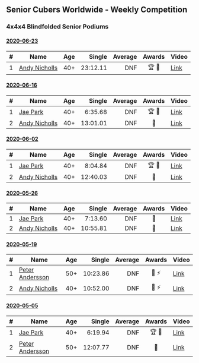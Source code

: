 ## Senior Cubers Worldwide - Weekly Competition
### 4x4x4 Blindfolded Senior Podiums
#### [2020-06-23](results/2020-06-23.md)

| # | Name | Age | Single | Average | Awards | Video |
| :--: | -- | :--: | --: | --: | :--: | -- |
| 1 | [Andy Nicholls](../persons/andy_nicholls.md) | 40+ | 23:12.11 | DNF | 🏆 🥇 | [Link](https://www.facebook.com/events/850175445522887/permalink/854662398407525/) |

#### [2020-06-16](results/2020-06-16.md)

| # | Name | Age | Single | Average | Awards | Video |
| :--: | -- | :--: | --: | --: | :--: | -- |
| 1 | [Jae Park](../persons/jae_park.md) | 40+ | 6:35.68 | DNF | 🏆 🥇 | [Link](https://www.facebook.com/events/208176410240808/permalink/209074956817620/) |
| 2 | [Andy Nicholls](../persons/andy_nicholls.md) | 40+ | 13:01.01 | DNF | 🥈 | [Link](https://www.facebook.com/events/208176410240808/permalink/211060806619035/) |


#### [2020-06-02](results/2020-06-02.md)

| # | Name | Age | Single | Average | Awards | Video |
| :--: | -- | :--: | --: | --: | :--: | -- |
| 1 | [Jae Park](../persons/jae_park.md) | 40+ | 8:04.84 | DNF | 🏆 🥇 | [Link](https://www.facebook.com/events/323619661956372/permalink/325184355133236/) |
| 2 | [Andy Nicholls](../persons/andy_nicholls.md) | 40+ | 12:40.03 | DNF | 🥈 | [Link](https://www.facebook.com/events/323619661956372/permalink/325084838476521/) |

#### [2020-05-26](results/2020-05-26.md)

| # | Name | Age | Single | Average | Awards | Video |
| :--: | -- | :--: | --: | --: | :--: | -- |
| 1 | [Jae Park](../persons/jae_park.md) | 40+ | 7:13.60 | DNF | 🥇 | [Link](https://www.facebook.com/events/1531820936993798/permalink/1533623833480175/) |
| 2 | [Andy Nicholls](../persons/andy_nicholls.md) | 40+ | 10:55.81 | DNF | 🥈 | [Link](https://www.facebook.com/events/1531820936993798/permalink/1535542499954975/) |

#### [2020-05-19](results/2020-05-19.md)

| # | Name | Age | Single | Average | Awards | Video |
| :--: | -- | :--: | --: | --: | :--: | -- |
| 1 | [Peter Andersson](../persons/peter_andersson.md) | 50+ | 10:23.86 | DNF | 🥇 ⚡ | [Link](https://www.facebook.com/events/2608037409484307/permalink/2612310882390293/) |
| 2 | [Andy Nicholls](../persons/andy_nicholls.md) | 40+ | 10:52.00 | DNF | 🥈 ⚡ | [Link](https://www.facebook.com/events/2608037409484307/permalink/2609949869293061/) |


#### [2020-05-05](results/2020-05-05.md)

| # | Name | Age | Single | Average | Awards | Video |
| :--: | -- | :--: | --: | --: | :--: | -- |
| 1 | [Jae Park](../persons/jae_park.md) | 40+ | 6:19.94 | DNF | 🏆 🥇 | [Link](https://www.facebook.com/events/2624652641189887/permalink/2625297171125434/) |
| 2 | [Peter Andersson](../persons/peter_andersson.md) | 50+ | 12:07.77 | DNF | 🥈 | [Link](https://www.facebook.com/events/2624652641189887/permalink/2627420757579742/) |


<!-- Global site tag (gtag.js) - Google Analytics -->
<script async src="https://www.googletagmanager.com/gtag/js?id=UA-86348435-3"></script>
<script>window.dataLayer = window.dataLayer || []; function gtag() {dataLayer.push(arguments);} gtag('js', new Date()); gtag('config', 'UA-86348435-3');</script>

